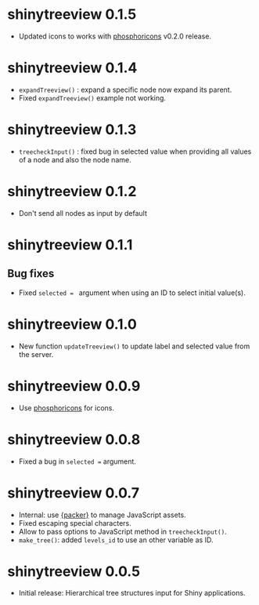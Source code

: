 # shinytreeview 0.1.5

* Updated icons to works with [phosphoricons](https://github.com/dreamRs/phosphoricons) v0.2.0 release.


# shinytreeview 0.1.4

* `expandTreeview()` : expand a specific node now expand its parent.
* Fixed `expandTreeview()` example not working.


# shinytreeview 0.1.3

* `treecheckInput()` : fixed bug in selected value when providing all values of a node and also the node name.


# shinytreeview 0.1.2

* Don't send all nodes as input by default


# shinytreeview 0.1.1

## Bug fixes

* Fixed `selected = ` argument when using an ID to select initial value(s).


# shinytreeview 0.1.0

* New function `updateTreeview()` to update label and selected value from the server.


# shinytreeview 0.0.9

* Use [phosphoricons](https://github.com/dreamRs/phosphoricons) for icons.


# shinytreeview 0.0.8

* Fixed a bug in `selected =` argument.


# shinytreeview 0.0.7

* Internal: use [{packer}](https://github.com/JohnCoene/packer) to manage JavaScript assets.
* Fixed escaping special characters.
* Allow to pass options to JavaScript method in `treecheckInput()`.
* `make_tree()`: added `levels_id` to use an other variable as ID.


# shinytreeview 0.0.5

* Initial release: Hierarchical tree structures input for Shiny applications.
